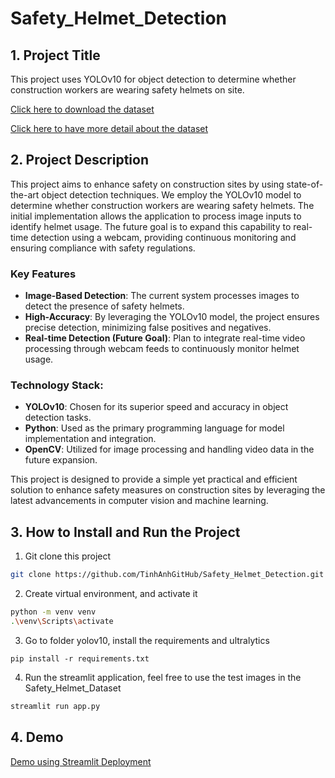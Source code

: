# Safety_Helmet_Detection
## 1. Project Title

This project uses YOLOv10 for object detection to determine whether construction workers are wearing safety helmets on site.

[Click here to download the dataset](https://drive.google.com/file/d/1twdtZEfcw4ghSZIiPDypJurZnNXzMO7R/view)

[Click here to have more detail about the dataset](https://universe.roboflow.com/dataperson/safety-helmet-dataset-uvh1t)

## 2. Project Description
This project aims to enhance safety on construction sites by using state-of-the-art object detection techniques. We employ the YOLOv10 model to determine whether construction workers are wearing safety helmets. The initial implementation allows the application to process image inputs to identify helmet usage. The future goal is to expand this capability to real-time detection using a webcam, providing continuous monitoring and ensuring compliance with safety regulations.

### Key Features
* **Image-Based Detection**: The current system processes images to detect the presence of safety helmets.
* **High-Accuracy**: By leveraging the YOLOv10 model, the project ensures precise detection, minimizing false positives and negatives.
* **Real-time Detection (Future Goal)**: Plan to integrate real-time video processing through webcam feeds to continuously monitor helmet usage.

### Technology Stack:
* **YOLOv10**: Chosen for its superior speed and accuracy in object detection tasks.
* **Python**: Used as the primary programming language for model implementation and integration.
* **OpenCV**: Utilized for image processing and handling video data in the future expansion.

This project is designed to provide a simple yet practical and efficient solution to enhance safety measures on construction sites by leveraging the latest advancements in computer vision and machine learning.

## 3. How to Install and Run the Project

1. Git clone this project
```sh
git clone https://github.com/TinhAnhGitHub/Safety_Helmet_Detection.git
```

2. Create virtual environment, and activate it
```sh
python -m venv venv
.\venv\Scripts\activate
```

3. Go to folder yolov10, install the requirements and ultralytics
```
pip install -r requirements.txt
```

4. Run the streamlit application, feel free to use the test images in the Safety_Helmet_Dataset
```sh
streamlit run app.py
```
## 4. Demo
[Demo using Streamlit Deployment](https://safetyhelmetdetection-p5d5n6rvnn4kgzf7uopwdk.streamlit.app/)
